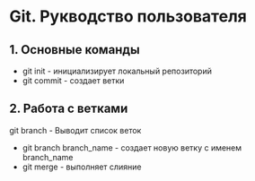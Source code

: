 # Git. Рукводство пользователя
## 1. Основные команды
* git init - инициализирует локальный репозиторий
* git commit - создает ветки
## 2. Работа с ветками
git branch - Выводит список веток
* git branch branch_name - создает новую ветку с именем branch_name
* git merge - выполняет слияние